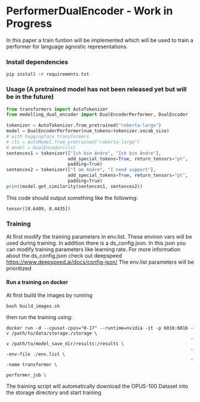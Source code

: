 # PerformerDualEncoder - Work in Progress
In this paper a train funtion will be implemented which will be used to train a performer for language agnostic representations.

### Install dependencies
```
pip install -r requirements.txt
```

### Usage (A pretrained model has not been released yet but will be in the future)

```python
from transformers import AutoTokenizer
from modelling_dual_encoder import DualEncoderPerformer, DualEncoder

tokenizer = AutoTokenizer.from_pretrained("roberta-large")
model = DualEncoderPerformer(num_tokens=tokenizer.vocab_size)
# with huggingface transformers
# cls = AutoModel.from_pretrained("roberta-large")
# model = DualEncoder(cls)
sentences1 = tokenizer(["Ich bin Andre", "Ich bin Andre"],
                       add_special_tokens=True, return_tensors="pt",
                       padding=True)
sentences2 = tokenizer(["I am Andre", "I need support"],
                       add_special_tokens=True, return_tensors="pt",
                       padding=True)
print(model.get_similarity(sentences1, sentences2))
```
This code should output something like the following:
```
tensor([0.6409, 0.4435])
```

### Training

At first modify the training parameters in env.list. These environ vars will be used during training.
In addition there is a ds_config.json. 
In this json you can modify training parameters like learning rate.
For more information about the ds_config.json check out deepspeed https://www.deepspeed.ai/docs/config-json/
The env.list parameters will be prioritized

#### Run a training on docker

At first build the images by running
```
bash build_images.sh
```
then run the training using:
```
docker run -d --cpuset-cpus="0-17" --runtime=nvidia -it -p 6016:6016 -v /path/to/data/storage:/storage \ 
                                                                     -v /path/to/model_save_dir/results:/results \
                                                                     --env-file ./env.list \
                                                                     --name transformer \
                                                                      performer_job \
```
The training script will automatically download the OPUS-100 Dataset into the storage directory and start training
